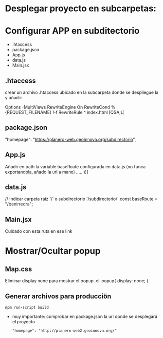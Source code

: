 
# Desplegar proyecto en subcarpetas:
# Configurar APP en subditectorio

- .htaccess
- package.json
- App.js
- data.js
- Main.jsx

## .htaccess
crear un archivo .htaccess ubicado en la subcarpeta donde se despliegue la  y añadir:

 Options -MultiViews
    RewriteEngine On
    RewriteCond %{REQUEST_FILENAME} !-f
    RewriteRule ^ index.html [QSA,L]

## package.json
  "homepage": "https://planero-web.geoinnova.org/subdirectorio",

## App.js
Añadir en path la variable baseRoute configurada en data.js (no funca exportandola, añado la url a mano)
 <BrowserRouter basename="/">
     <Route path="/subdirectorio" exact render={Main} />
        .....
    </Route>
    ))}
</BrowserRouter>

## data.js
// Indicar carpeta raiz '/' o subdirectorio '/subdirectorio/'
const baseRoute = "/benirredra";


## Main.jsx
Cuidado con esta ruta en ese link
<Link to="/subidrectorio/PLANO_2_MEDIO_FISICO">


# Mostrar/Ocultar popup

## Map.css
 Eliminar display none para mostrar el popup
 .ol-popup{
  display: none;
 }



## Generar archivos para producciön
    npm run-script build

* muy importante: comprobar en package.json la url donde se desplegará el proyecto

      
      "homepage": "http://planero-web2.geoinnova.org/"
      
      
